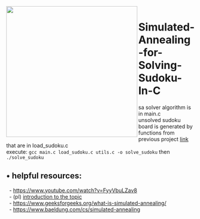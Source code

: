 <img align="left" width="350" src="https://github.com/user-attachments/assets/c4bec2c8-9309-45bf-80bc-aae0f6a952e5" />

# Simulated-Annealing-for-Solving-Sudoku-In-C
sa solver algorithm is in main.c \
unsolved sudoku board is generated by functions from previous project [link](https://github.com/werixx1/terminal-sudoku-in-c) that are in load_sudoku.c \
execute: ```gcc main.c load_sudoku.c utils.c -o solve_sudoku``` then ```./solve_sudoku``` 

## • helpful resources:
&nbsp; - https://www.youtube.com/watch?v=FyyVbuLZav8 \
&nbsp; - (pl) [introduction to the topic](https://www.researchgate.net/profile/Stanislaw-Kowalik/publication/305489442_SYMULOWANE_WYZARZANIE_W_ZASTOSOWANIU_DO_WYZNACZANIA_EKSTREMUM_GLOBALNEGO_FUNKCJI_O_WIELU_EKSTREMACH_LOKALNYCH_DALEKO_ODDALONYCH_OD_SIEBIE_LUB_BARDZO_ZAGESZCZONYCH/links/579103b108ae0831552f9468/SYMULOWANE-WYZARZANIE-W-ZASTOSOWANIU-DO-WYZNACZANIA-EKSTREMUM-GLOBALNEGO-FUNKCJI-O-WIELU-EKSTREMACH-LOKALNYCH-DALEKO-ODDALONYCH-OD-SIEBIE-LUB-BARDZO-ZAGESZCZONYCH.pdf) \
&nbsp; - https://www.geeksforgeeks.org/what-is-simulated-annealing/ \
&nbsp; - https://www.baeldung.com/cs/simulated-annealing


